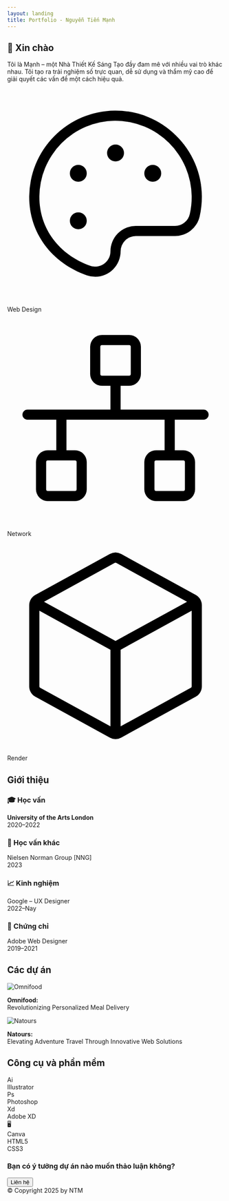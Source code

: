 ```yaml
---
layout: landing
title: Portfolio - Nguyễn Tiến Mạnh
---
```


<section id="intro" class="section-box">
  <h2>👋 Xin chào</h2>
  <p>
    Tôi là Mạnh – một Nhà Thiết Kế Sáng Tạo đầy đam mê với nhiều vai trò khác nhau. 
    Tôi tạo ra trải nghiệm số trực quan, dễ sử dụng và thẩm mỹ cao để giải quyết các vấn đề một cách hiệu quả.
  </p>
  
  <div class="roles">
    <!-- Web Design Card -->
    <div class="card">
      <div class="icon-wrap design">
        <svg xmlns="http://www.w3.org/2000/svg" viewBox="0 0 256 256">
          <path d="M199.37,55.31A101.32,101.32,0,0,0,128,26h-1A102,102,0,0,0,26,128c0,42.09,26.07,77.44,68,92.26A30.21,30.21,0,0,0,104.11,222,30.06,30.06,0,0,0,134,192a18,18,0,0,1,18-18h46.21a29.82,29.82,0,0,0,29.25-23.31A102.71,102.71,0,0,0,230,127.11,101.25,101.25,0,0,0,199.37,55.31ZM215.76,148a17.89,17.89,0,0,1-17.55,14H152a30,30,0,0,0-30,30,18,18,0,0,1-24,17C61,195.86,38,164.85,38,128a90,90,0,0,1,89.07-90H128a90.34,90.34,0,0,1,90,89.22A90.46,90.46,0,0,1,215.76,148ZM138,76a10,10,0,1,1-10-10A10,10,0,0,1,138,76ZM94,100A10,10,0,1,1,84,90,10,10,0,0,1,94,100Zm0,56a10,10,0,1,1-10-10A10,10,0,0,1,94,156Zm88-56a10,10,0,1,1-10-10A10,10,0,0,1,182,100Z"></path>
        </svg>
      </div>
      <div>Web Design</div>
    </div>
    <!-- Network Card -->
    <div class="card">
      <div class="icon-wrap network">
        <svg xmlns="http://www.w3.org/2000/svg" viewBox="0 0 256 256">
          <path d="M232,114H134V86h10a14,14,0,0,0,14-14V40a14,14,0,0,0-14-14H112A14,14,0,0,0,98,40V72a14,14,0,0,0,14,14h10v28H24a6,6,0,0,0,0,12H58v36H48a14,14,0,0,0-14,14v32a14,14,0,0,0,14,14H80a14,14,0,0,0,14-14V176a14,14,0,0,0-14-14H70V126H186v36H176a14,14,0,0,0-14,14v32a14,14,0,0,0,14,14h32a14,14,0,0,0,14-14V176a14,14,0,0,0-14-14H198V126h34a6,6,0,0,0,0-12ZM110,72V40a2,2,0,0,1,2-2h32a2,2,0,0,1,2,2V72a2,2,0,0,1-2,2H112A2,2,0,0,1,110,72ZM82,176v32a2,2,0,0,1-2,2H48a2,2,0,0,1-2-2V176a2,2,0,0,1,2-2H80A2,2,0,0,1,82,176Zm128,0v32a2,2,0,0,1-2,2H176a2,2,0,0,1-2-2V176a2,2,0,0,1,2-2h32A2,2,0,0,1,210,176Z"></path>
        </svg>
      </div>
      <div>Network</div>
    </div>
    <!-- Render Card -->
    <div class="card">
      <div class="icon-wrap render">
        <svg xmlns="http://www.w3.org/2000/svg" viewBox="0 0 256 256">
          <path d="M222.72,67.9l-88-48.17a13.9,13.9,0,0,0-13.44,0l-88,48.18A14,14,0,0,0,26,80.18v95.64a14,14,0,0,0,7.28,12.27l88,48.18a13.92,13.92,0,0,0,13.44,0l88-48.18A14,14,0,0,0,230,175.82V80.18A14,14,0,0,0,222.72,67.9ZM127,30.25a2,2,0,0,1,1.92,0L212.51,76,128,122.24,43.49,76ZM39,177.57a2,2,0,0,1-1-1.75V86.66l84,46V223Zm177.92,0L134,223V132.64l84-46v89.16A2,2,0,0,1,217,177.57Z"></path>
        </svg>
      </div>
      <div>Render</div>
    </div>
  </div>
</section>

<section id="about">
  <h2>Giới thiệu</h2>
  <div class="section-box">
    <div class="info-grid">
      <div class="info-box">
        <h3>🎓 Học vấn</h3>
        <p><strong>University of the Arts London</strong><br />2020–2022</p>
      </div>
      <div class="info-box">
        <h3>📘 Học vấn khác</h3>
        <p>Nielsen Norman Group [NNG]<br />2023</p>
      </div>
      <div class="info-box">
        <h3>📈 Kinh nghiệm</h3>
        <p>Google – UX Designer<br />2022–Nay</p>
      </div>
      <div class="info-box">
        <h3>📄 Chứng chỉ</h3>
        <p>Adobe Web Designer<br />2019–2021</p>
      </div>
    </div>
  </div>
</section>

<section id="projects">
  <h2>Các dự án</h2>
  <div class="projects">
    <div class="card">
      <img src="https://via.placeholder.com/390x235.png?text=Omnifood" alt="Omnifood" />
      <p><strong>Omnifood:</strong><br /> Revolutionizing Personalized Meal Delivery</p>
    </div>
    <div class="card">
      <img src="https://via.placeholder.com/390x235.png?text=Natours" alt="Natours" />
      <p><strong>Natours:</strong><br /> Elevating Adventure Travel Through Innovative Web Solutions</p>
    </div>
  </div>
</section>

<section id="tools">
  <h2>Công cụ và phần mềm</h2>
  <div class="tools">
    <div class="card">Ai<br />Illustrator</div>
    <div class="card">Ps<br />Photoshop</div>
    <div class="card">Xd<br />Adobe XD</div>
    <div class="card">🖥️<br />Canva</div>
    <div class="card">HTML5</div>
    <div class="card">CSS3</div>
  </div>
</section>

<section id="contact" class="cta">
  <h3>Bạn có ý tưởng dự án nào muốn thảo luận không?</h3>
  <button onclick="window.location.href='mailto:you@example.com'">Liên hệ</button>
</section>

<footer>
  © Copyright 2025 by NTM
</footer>
